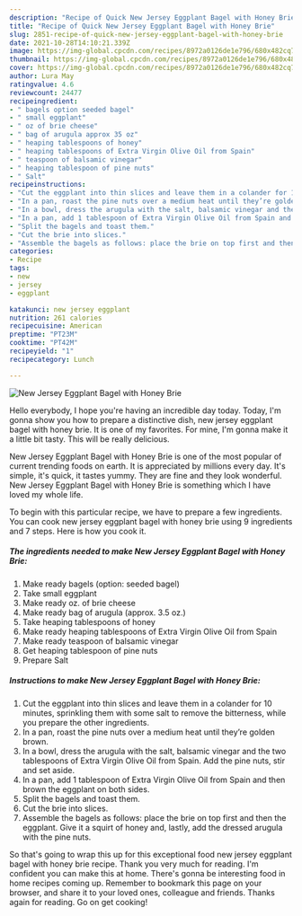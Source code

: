 ```yaml
---
description: "Recipe of Quick New Jersey Eggplant Bagel with Honey Brie"
title: "Recipe of Quick New Jersey Eggplant Bagel with Honey Brie"
slug: 2851-recipe-of-quick-new-jersey-eggplant-bagel-with-honey-brie
date: 2021-10-28T14:10:21.339Z
image: https://img-global.cpcdn.com/recipes/8972a0126de1e796/680x482cq70/new-jersey-eggplant-bagel-with-honey-brie-recipe-main-photo.jpg
thumbnail: https://img-global.cpcdn.com/recipes/8972a0126de1e796/680x482cq70/new-jersey-eggplant-bagel-with-honey-brie-recipe-main-photo.jpg
cover: https://img-global.cpcdn.com/recipes/8972a0126de1e796/680x482cq70/new-jersey-eggplant-bagel-with-honey-brie-recipe-main-photo.jpg
author: Lura May
ratingvalue: 4.6
reviewcount: 24477
recipeingredient:
- " bagels option seeded bagel"
- " small eggplant"
- " oz of brie cheese"
- " bag of arugula approx 35 oz"
- " heaping tablespoons of honey"
- " heaping tablespoons of Extra Virgin Olive Oil from Spain"
- " teaspoon of balsamic vinegar"
- " heaping tablespoon of pine nuts"
- " Salt"
recipeinstructions:
- "Cut the eggplant into thin slices and leave them in a colander for 10 minutes, sprinkling them with some salt to remove the bitterness, while you prepare the other ingredients."
- "In a pan, roast the pine nuts over a medium heat until they’re golden brown."
- "In a bowl, dress the arugula with the salt, balsamic vinegar and the two tablespoons of Extra Virgin Olive Oil from Spain. Add the pine nuts, stir and set aside."
- "In a pan, add 1 tablespoon of Extra Virgin Olive Oil from Spain and then brown the eggplant on both sides."
- "Split the bagels and toast them."
- "Cut the brie into slices."
- "Assemble the bagels as follows: place the brie on top first and then the eggplant. Give it a squirt of honey and, lastly, add the dressed arugula with the pine nuts."
categories:
- Recipe
tags:
- new
- jersey
- eggplant

katakunci: new jersey eggplant 
nutrition: 261 calories
recipecuisine: American
preptime: "PT23M"
cooktime: "PT42M"
recipeyield: "1"
recipecategory: Lunch

---
```



![New Jersey Eggplant Bagel with Honey Brie](https://img-global.cpcdn.com/recipes/8972a0126de1e796/680x482cq70/new-jersey-eggplant-bagel-with-honey-brie-recipe-main-photo.jpg)

Hello everybody, I hope you're having an incredible day today. Today, I'm gonna show you how to prepare a distinctive dish, new jersey eggplant bagel with honey brie. It is one of my favorites. For mine, I'm gonna make it a little bit tasty. This will be really delicious.

New Jersey Eggplant Bagel with Honey Brie is one of the most popular of current trending foods on earth. It is appreciated by millions every day. It's simple, it's quick, it tastes yummy. They are fine and they look wonderful. New Jersey Eggplant Bagel with Honey Brie is something which I have loved my whole life.




To begin with this particular recipe, we have to prepare a few ingredients. You can cook new jersey eggplant bagel with honey brie using 9 ingredients and 7 steps. Here is how you cook it.

<!--inarticleads1-->

##### The ingredients needed to make New Jersey Eggplant Bagel with Honey Brie:

1. Make ready  bagels (option: seeded bagel)
1. Take  small eggplant
1. Make ready  oz. of brie cheese
1. Make ready  bag of arugula (approx. 3.5 oz.)
1. Take  heaping tablespoons of honey
1. Make ready  heaping tablespoons of Extra Virgin Olive Oil from Spain
1. Make ready  teaspoon of balsamic vinegar
1. Get  heaping tablespoon of pine nuts
1. Prepare  Salt




<!--inarticleads2-->

##### Instructions to make New Jersey Eggplant Bagel with Honey Brie:

1. Cut the eggplant into thin slices and leave them in a colander for 10 minutes, sprinkling them with some salt to remove the bitterness, while you prepare the other ingredients.
1. In a pan, roast the pine nuts over a medium heat until they’re golden brown.
1. In a bowl, dress the arugula with the salt, balsamic vinegar and the two tablespoons of Extra Virgin Olive Oil from Spain. Add the pine nuts, stir and set aside.
1. In a pan, add 1 tablespoon of Extra Virgin Olive Oil from Spain and then brown the eggplant on both sides.
1. Split the bagels and toast them.
1. Cut the brie into slices.
1. Assemble the bagels as follows: place the brie on top first and then the eggplant. Give it a squirt of honey and, lastly, add the dressed arugula with the pine nuts.




So that's going to wrap this up for this exceptional food new jersey eggplant bagel with honey brie recipe. Thank you very much for reading. I'm confident you can make this at home. There's gonna be interesting food in home recipes coming up. Remember to bookmark this page on your browser, and share it to your loved ones, colleague and friends. Thanks again for reading. Go on get cooking!
